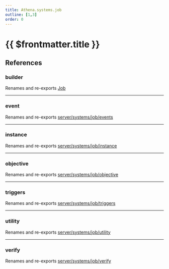 ```yaml
---
title: Athena.systems.job
outline: [1,3]
order: 0
---
```


# {{ $frontmatter.title }}


## References

### builder

Renames and re-exports [Job](../classes/server_systems_job_system_Job.md)

___

### event

Renames and re-exports [server/systems/job/events](server_systems_job_events.md)

___

### instance

Renames and re-exports [server/systems/job/instance](server_systems_job_instance.md)

___

### objective

Renames and re-exports [server/systems/job/objective](server_systems_job_objective.md)

___

### triggers

Renames and re-exports [server/systems/job/triggers](server_systems_job_triggers.md)

___

### utility

Renames and re-exports [server/systems/job/utility](server_systems_job_utility.md)

___

### verify

Renames and re-exports [server/systems/job/verify](server_systems_job_verify.md)
